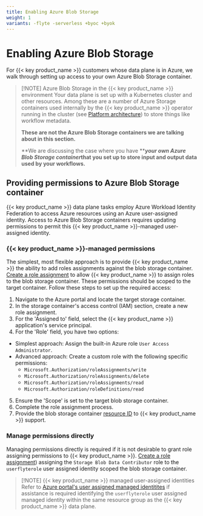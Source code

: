 ```yaml
---
title: Enabling Azure Blob Storage
weight: 1
variants: -flyte -serverless +byoc +byok
---
```


# Enabling Azure Blob Storage

For {{< key product_name >}} customers whose data plane is in Azure, we walk through setting up access to your own Azure Blob Storage container.

> [!NOTE] Azure Blob Storage in the {{< key product_name >}} environment
> Your data plane is set up with a Kubernetes cluster and other resources.
> Among these are a number of Azure Storage containers used internally by the {{< key product_name >}} operator running in the cluster (see [Platform architecture](../platform-architecture)) to store things like workflow metadata.
>
> **These are not the Azure Blob Storage containers we are talking about in this section.**
>
> **We are discussing the case where you have **_**your own Azure Blob Storage container**_**that you set up to store input and output data used by your workflows.**

## Providing permissions to Azure Blob Storage container

{{< key product_name >}} data plane tasks employ Azure Workload Identity Federation to access Azure resources using an Azure user-assigned identity. Access to Azure Blob Storage containers requires updating permissions to permit this {{< key product_name >}}-managed user-assigned identity.

### {{< key product_name >}}-managed permissions

The simplest, most flexible approach is to provide {{< key product_name >}} the ability to add roles assignments against the blob storage container. [Create a role assignment](https://learn.microsoft.com/en-us/azure/role-based-access-control/role-assignments-portal) to allow {{< key product_name >}} to assign roles to the blob storage container. These permissions should be scoped to the target container. Follow these steps to set up the required access:

1. Navigate to the Azure portal and locate the target storage container.
2. In the storage container's access control (IAM) section, create a new role assignment.
3. For the 'Assigned to' field, select the {{< key product_name >}} application's service principal.
4. For the 'Role' field, you have two options:
  * Simplest approach: Assign the built-in Azure role `User Access Administrator`.
  * Advanced approach: Create a custom role with the following specific permissions:
    * `Microsoft.Authorization/roleAssignments/write`
    * `Microsoft.Authorization/roleAssignments/delete`
    * `Microsoft.Authorization/roleAssignments/read`
    * `Microsoft.Authorization/roleDefinitions/read`
5. Ensure the 'Scope' is set to the target blob storage container.
6. Complete the role assignment process.
7. Provide the blob storage container [resource ID](https://learn.microsoft.com/en-us/dotnet/api/microsoft.azure.management.storage.models.resource.id) to {{< key product_name >}} support.

### Manage permissions directly

Managing permissions directly is required if it is not desirable to grant role assigning permissions to {{< key product_name >}}. [Create a role assignment](https://learn.microsoft.com/en-us/azure/role-based-access-control/role-assignments-portal)) assigning the `Storage Blob Data Contributor` role to the `userflyterole` user assigned identity scoped the blob storage container.

> [!NOTE] {{< key product_name >}} managed user-assigned identities
> Refer to [Azure portal&#39;s user assigned managed identitites](https://portal.azure.com/#view/HubsExtension/BrowseResource/resourceType/Microsoft.ManagedIdentity%2FuserAssignedIdentities) if assistance is required identifying the `userflyterole` user assigned managed identity within the same resource group as the {{< key product_name >}} data plane.
